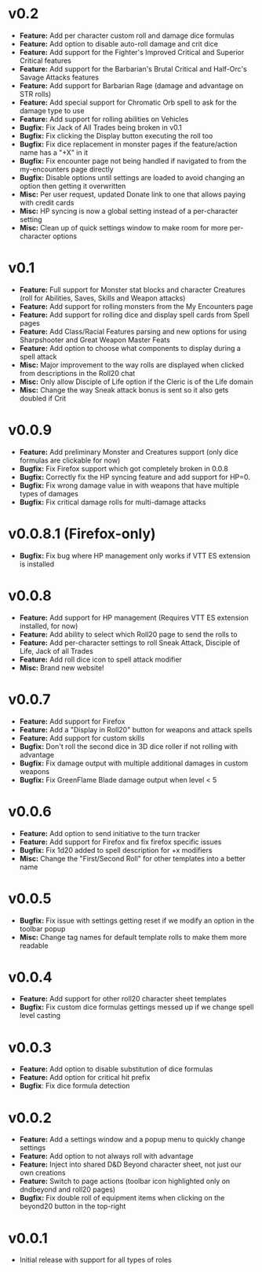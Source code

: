 v0.2
===

- **Feature:** Add per character custom roll and damage dice formulas
- **Feature:** Add option to disable auto-roll damage and crit dice
- **Feature:** Add support for the Fighter's Improved Critical and Superior Critical features
- **Feature:** Add support for the Barbarian's Brutal Critical and Half-Orc's Savage Attacks features
- **Feature:** Add support for Barbarian Rage (damage and advantage on STR rolls)
- **Feature:** Add special support for Chromatic Orb spell to ask for the damage type to use
- **Feature:** Add support for rolling abilities on Vehicles
- **Bugfix:** Fix Jack of All Trades being broken in v0.1
- **Bugfix:** Fix clicking the Display button executing the roll too
- **Bugfix:** Fix dice replacement in monster pages if the feature/action name has a "+X" in it
- **Bugfix:** Fix encounter page not being handled if navigated to from the my-encounters page directly
- **Bugfix:** Disable options until settings are loaded to avoid changing an option then getting it overwritten
- **Misc:** Per user request, updated Donate link to one that allows paying with credit cards
- **Misc:** HP syncing is now a global setting instead of a per-character setting
- **Misc:** Clean up of quick settings window to make room for more per-character options


v0.1
===

- **Feature:** Full support for Monster stat blocks and character Creatures (roll for Abilities, Saves, Skills and Weapon attacks)
- **Feature:** Add support for rolling monsters from the My Encounters page
- **Feature:** Add support for rolling dice and display spell cards from Spell pages
- **Feature:** Add Class/Racial Features parsing and new options for using Sharpshooter and Great Weapon Master Feats
- **Feature:** Add option to choose what components to display during a spell attack
- **Misc:** Major improvement to the way rolls are displayed when clicked from descriptions in the Roll20 chat
- **Misc:** Only allow Disciple of Life option if the Cleric is of the Life domain
- **Misc:** Change the way Sneak attack bonus is sent so it also gets doubled if Crit

v0.0.9
===

- **Feature:** Add preliminary Monster and Creatures support (only dice formulas are clickable for now)
- **Bugfix:** Fix Firefox support which got completely broken in 0.0.8
- **Bugfix:** Correctly fix the HP syncing feature and add support for HP=0.
- **Bugfix:** Fix wrong damage value in with weapons that have multiple types of damages
- **Bugfix:** Fix critical damage rolls for multi-damage attacks

v0.0.8.1 (Firefox-only)
===

- **Bugfix:** Fix bug where HP management only works if VTT ES extension is installed

v0.0.8
===
- **Feature:** Add support for HP management (Requires VTT ES extension installed, for now)
- **Feature:** Add ability to select which Roll20 page to send the rolls to
- **Feature:** Add per-character settings to roll Sneak Attack, Disciple of Life, Jack of all Trades
- **Feature:** Add roll dice icon to spell attack modifier
- **Misc:** Brand new website!

v0.0.7
===

- **Feature:** Add support for Firefox
- **Feature:** Add a "Display in Roll20" button for weapons and attack spells
- **Feature:** Add support for custom skills
- **Bugfix:** Don't roll the second dice in 3D dice roller if not rolling with advantage
- **Bugfix:** Fix damage output with multiple additional damages in custom weapons
- **Bugfix:** Fix GreenFlame Blade damage output when level < 5

v0.0.6
===

- **Feature:** Add option to send initiative to the turn tracker
- **Feature:** Add support for Firefox and fix firefox specific issues
- **Bugfix:** Fix 1d20 added to spell description for +x modifiers
- **Misc:** Change the "First/Second Roll" for other templates into a better name

v0.0.5
===

- **Bugfix:** Fix issue with settings getting reset if we modify an option in the toolbar popup
- **Misc:** Change tag names for default template rolls to make them more readable

v0.0.4
===

- **Feature:** Add support for other roll20 character sheet templates
- **Bugfix:** Fix custom dice formulas gettings messed up if we change spell level casting

v0.0.3
===

- **Feature:** Add option to disable substitution of dice formulas
- **Feature:** Add option for critical hit prefix
- **Bugfix**: Fix dice formula detection

v0.0.2
===

- **Feature:** Add a settings window and a popup menu to quickly change settings
- **Feature:** Add option to not always roll with advantage
- **Feature:** Inject into shared D&D Beyond character sheet, not just our own creations
- **Feature:** Switch to page actions (toolbar icon highlighted only on dndbeyond and roll20 pages)
- **Bugfix:** Fix double roll of equipment items when clicking on the beyond20 button in the top-right


v0.0.1
===
- Initial release with support for all types of roles
